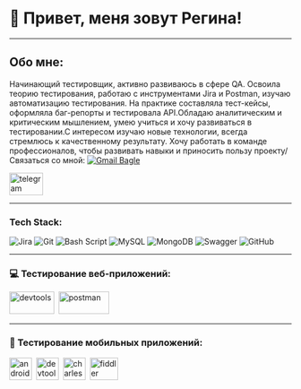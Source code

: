# 👋 Привет, меня зовут Регина!

---

## Обо мне:

Начинающий тестировщик, активно развиваюсь в сфере QA. Освоила теорию тестирования, работаю с инструментами Jira и Postman, изучаю автоматизацию тестирования. На практике составляла тест-кейсы, оформляла баг-репорты и тестировала API.Обладаю аналитическим и критическим мышлением, умею учиться и хочу развиваться в тестировании.С интересом изучаю новые технологии, всегда стремлюсь к качественному результату. Хочу работать в команде профессионалов, чтобы развивать навыки и приносить пользу проекту/ Связаться со мной:
[![Gmail Bagle](https://img.shields.io/badge/Email-D14836?logo=gmail&logoColor=white)](mailto:rv.kokh1602@omgau.org)

<div id="badges"> 
<a href="https://t.me/reginakokh" target="_blank"> 
<img src="https://camo.githubusercontent.com/2f2b0c82cb9dc05f15a7b3724637a4862a98f06ad90260c6577fa873571475e6/68747470733a2f2f646f776e6c6f61642e6c6f676f2e77696e652f6c6f676f2f54656c656772616d5f28736f667477617265292f54656c656772616d5f28736f667477617265292d4c6f676f2e77696e652e706e67" width="60" height="40" alt="telegram" />
</a>
</div>

---

### Tech Stack:

![Jira](https://img.shields.io/badge/jira-%230A0FFF.svg?style=for-the-badge&logo=jira&logoColor=white) ![Git](https://img.shields.io/badge/git-%23F05033.svg?style=for-the-badge&logo=git&logoColor=white) ![Bash Script](https://img.shields.io/badge/bash_script-%23121011.svg?style=for-the-badge&logo=gnu-bash&logoColor=white) ![MySQL](https://img.shields.io/badge/mysql-4479A1.svg?style=for-the-badge&logo=mysql&logoColor=white) ![MongoDB](https://img.shields.io/badge/MongoDB-%234ea94b.svg?style=for-the-badge&logo=mongodb&logoColor=white) ![Swagger](https://img.shields.io/badge/-Swagger-%23Clojure?style=for-the-badge&logo=swagger&logoColor=white) ![GitHub](https://img.shields.io/badge/github-%23121011.svg?style=for-the-badge&logo=github&logoColor=white)

---

### 💻 Тестирование веб-приложений:
<div>
<img src="https://habrastorage.org/webt/dn/3g/3o/dn3g3o3c-ergivdqpoy09mfptxc.jpeg" title="devtools"alt="devtools" width="80" height="40" />&nbsp
<img src="https://s3.e2e4.ru/imgproxy/1277296" title="postman"alt="postman" width="90" height="40" />&nbsp

---

### 📲 Тестирование мобильных приложений:
<div>
<img src="https://camo.githubusercontent.com/2c79720a1406e07c1d6e12a045f3ecc1153ad5f6167bd3f8b938e7a7d30831d0/68747470733a2f2f692e696d6775722e636f6d2f635076764644502e706e67" title="androidstudio"alt="androidstudio" width="40" height="40" />&nbsp
<img src="https://timeweb.com/media/default/0001/02/aa30a388aab8e7c9289940835c4ed642dac5d352.png" title="xcode"alt="devtools" width="40" height="40" />&nbsp 
<img src="https://user-images.githubusercontent.com/15472/41327135-e4bf090c-6eca-11e8-9b76-032e8e2b0707.png" title="charles"alt="charles" width="40" height="40" />&nbsp 
<img src="https://avatars.mds.yandex.net/i?id=6f455596396f4c704580f767e74b3269-5233069-images-thumbs&n=13" title="fiddler"alt="fiddler" width="50" height="40" />&nbsp
